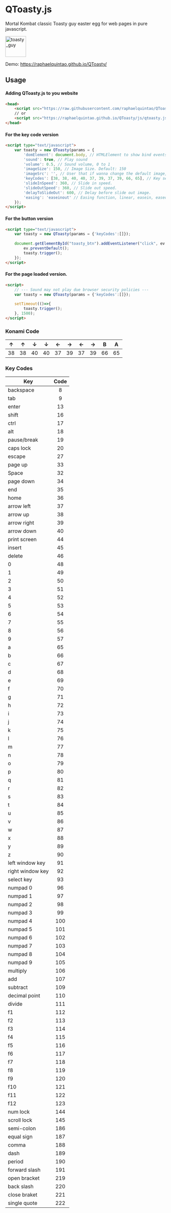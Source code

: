 QToasty.js
==========

Mortal Kombat classic Toasty guy easter egg for web pages in pure javascript.

<img src="https://quintao.ninja/QToasty/dan.png" alt="toasty_guy" width="65"/>

Demo: https://raphaelquintao.github.io/QToasty/


## Usage

#### Adding QToasty.js to you website

```html
<head>
    <script src="https://raw.githubusercontent.com/raphaelquintao/QToasty/master/js/qtoasty.js" type="text/javascript"></script>
    // or
    <script src="https://raphaelquintao.github.io/QToasty/js/qtoasty.js" type="text/javascript"></script>
</head>
```
#### For the key code version
```html
<script type="text/javascript">
    var toasty = new QToasty(params = {
        'domElement': document.body, // HTMLElement to show bind events.
        'sound': true, // Play sound
        'volume': 0.5, // Sound volume, 0 to 1
        'imageSize': 150, // Image Size. Default: 150
        'imageSrc': '', // User that if wanna change the default image, leave empty for default image.
        'keyCodes': [38, 38, 40, 40, 37, 39, 37, 39, 66, 65], // Key sequence to activate. Default: Konami Code.
        'slideInSpeed': 360, // Slide in speed.
        'slideOutSpeed': 360, // Slide out speed.
        'delayToSlideOut': 600, // Delay before slide out image.
        'easing': 'easeinout' // Easing function, linear, easein, easeout, easeinout, easeoutelastic. Default easeinout
    });
</script>
```
#### For the button version
```html
<script type="text/javascript">
    var toasty = new QToasty(params = {'keyCodes':[]});
    
    document.getElementById("toasty_btn").addEventListener("click", ev => {
        ev.preventDefault();
        toasty.trigger();
    });
</script>
```

#### For the page loaded version.
```html
<script>
    // --- Sound may not play due browser security policies ---
    var toasty = new QToasty(params = {'keyCodes':[]});
    
    setTimeout(()=>{
        toasty.trigger();
    }, 1500);
</script>
```

### Konami Code

| ↑ | ↑ | ↓ | ↓ | ← | → | ← | → | B | A |
|---|---|---|---|---|---|---|---|---|---|
|38|38|40|40|37|39|37|39|66|65|

### Key Codes

| Key | Code |
| --- |:----:|
backspace | 8
tab | 9
enter | 13
shift | 16
ctrl | 17
alt | 18
pause/break | 19
caps lock | 20
escape | 27
page up | 33
Space | 32
page down |34
end | 35
home | 36
arrow left | 37
arrow up | 38
arrow right | 39
arrow down | 40
print screen |44
insert | 45
delete | 46
0 | 48
1 | 49
2 | 50
3 | 51
4 | 52
5 | 53
6 | 54
7 | 55
8 | 56
9 | 57
a | 65
b | 66
c | 67
d | 68
e | 69
f | 70
g | 71
h | 72
i | 73
j | 74
k | 75
l | 76
m | 77
n | 78
o | 79
p | 80
q | 81
r | 82
s | 83
t | 84
u | 85
v | 86
w | 87
x | 88
y | 89
z | 90
left window key | 91
right window key | 92
select key | 93
numpad 0 | 96
numpad 1 | 97
numpad 2 | 98
numpad 3 | 99
numpad 4 | 100
numpad 5 | 101
numpad 6 | 102
numpad 7 | 103
numpad 8 | 104
numpad 9 | 105
multiply |106
add | 107
subtract | 109
decimal point | 110
divide | 111
f1 | 112
f2 | 113
f3 | 114
f4 | 115
f5 | 116
f6 | 117
f7 | 118
f8 | 119
f9 | 120
f10 | 121
f11 | 122
f12 | 123
num lock | 144
scroll lock | 145
semi-colon | 186
equal sign | 187
comma | 188
dash | 189
period | 190
forward slash | 191
open bracket | 219
back slash | 220
close braket | 221
single quote | 222